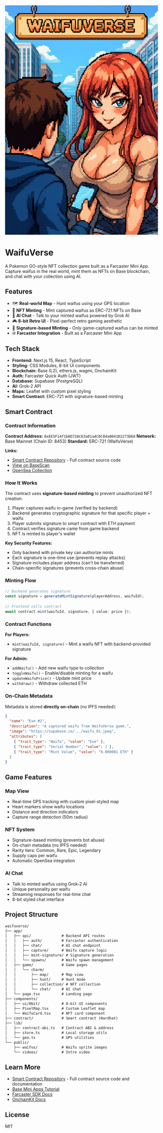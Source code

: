 ![WaifuVerse](./public/blue-icon.jpeg)

# WaifuVerse
A Pokemon GO-style NFT collection game built as a Farcaster Mini App. Capture waifus in the real world, mint them as NFTs on Base blockchain, and chat with your collection using AI.

## Features


- 🗺️ **Real-world Map** - Hunt waifus using your GPS location
- 💖 **NFT Minting** - Mint captured waifus as ERC-721 NFTs on Base
- 💬 **AI Chat** - Talk to your minted waifus powered by Grok AI
- 🎮 **8-bit Retro UI** - Pixel-perfect retro gaming aesthetic
- 🔐 **Signature-based Minting** - Only game-captured waifus can be minted
- 🌐 **Farcaster Integration** - Built as a Farcaster Mini App

## Tech Stack


- **Frontend:** Next.js 15, React, TypeScript
- **Styling:** CSS Modules, 8-bit UI components
- **Blockchain:** Base (L2), ethers.js, wagmi, OnchainKit
- **Auth:** Farcaster Quick Auth (JWT)
- **Database:** Supabase (PostgreSQL)
- **AI:** Grok-2 API
- **Maps:** Leaflet with custom pixel styling
- **Smart Contract:** ERC-721 with signature-based minting

## Smart Contract

### Contract Information

**Contract Address:** `0xEE5F14f1b6D72AC63a01a4C0C84a0041D2273D68`
**Network:** Base Mainnet (Chain ID: 8453)
**Standard:** ERC-721 (WaifuVerse)

**Links:**
- [Smart Contract Repository](https://github.com/lausuarez02/waifu-nft-contracts) - Full contract source code
- [View on BaseScan](https://basescan.org/address/0xEE5F14f1b6D72AC63a01a4C0C84a0041D2273D68)
- [OpenSea Collection](https://opensea.io/collection/waifuverse-6)

### How It Works

The contract uses **signature-based minting** to prevent unauthorized NFT creation:

1. Player captures waifu in-game (verified by backend)
2. Backend generates cryptographic signature for that specific player + waifu
3. Player submits signature to smart contract with ETH payment
4. Contract verifies signature came from game backend
5. NFT is minted to player's wallet

**Key Security Features:**
- Only backend with private key can authorize mints
- Each signature is one-time use (prevents replay attacks)
- Signature includes player address (can't be transferred)
- Chain-specific signatures (prevents cross-chain abuse)

### Minting Flow

```typescript
// Backend generates signature
const signature = generateMintSignature(playerAddress, waifuId);

// Frontend calls contract
await contract.mint(waifuId, signature, { value: price });
```

### Contract Functions

**For Players:**
- `mint(waifuId, signature)` - Mint a waifu NFT with backend-provided signature

**For Admin:**
- `addWaifu()` - Add new waifu type to collection
- `toggleWaifu()` - Enable/disable minting for a waifu
- `updateWaifuPrice()` - Update mint price
- `withdraw()` - Withdraw collected ETH

### On-Chain Metadata

Metadata is stored **directly on-chain** (no IPFS needed):

```json
{
  "name": "Eve #2",
  "description": "A captured waifu from WaifuVerse game.",
  "image": "https://supabase.co/.../waifu_01.jpeg",
  "attributes": [
    { "trait_type": "Waifu", "value": "Eve" },
    { "trait_type": "Serial Number", "value": 2 },
    { "trait_type": "Mint Value", "value": "0.000001 ETH" }
  ]
}
```

## Game Features

### Map View
- Real-time GPS tracking with custom pixel-styled map
- Heart markers show waifu locations
- Distance and direction indicators
- Capture range detection (50m radius)

### NFT System
- Signature-based minting (prevents bot abuse)
- On-chain metadata (no IPFS needed)
- Rarity tiers: Common, Rare, Epic, Legendary
- Supply caps per waifu
- Automatic OpenSea integration

### AI Chat
- Talk to minted waifus using Grok-2 AI
- Unique personality per waifu
- Streaming responses for real-time chat
- 8-bit styled chat interface

## Project Structure

```
waifuverse/
├── app/
│   ├── api/              # Backend API routes
│   │   ├── auth/         # Farcaster authentication
│   │   ├── chat/         # AI chat endpoint
│   │   ├── capture/      # Waifu capture logic
│   │   ├── mint-signature/ # Signature generation
│   │   └── spawns/       # Waifu spawn management
│   ├── game/             # Game pages
│   │   └── charm/
│   │       ├── map/      # Map view
│   │       ├── hunt/     # Hunt mode
│   │       ├── collection/ # NFT collection
│   │       └── chat/     # AI chat
│   └── page.tsx          # Landing page
├── components/
│   ├── ui/8bit/          # 8-bit UI components
│   ├── PixelMap.tsx      # Custom Leaflet map
│   └── WaifuCard.tsx     # NFT card component
├── contract/             # Smart contract (Hardhat)
├── lib/
│   ├── contract-abi.ts   # Contract ABI & address
│   ├── store.ts          # Local storage utils
│   └── geo.ts            # GPS utilities
└── public/
    ├── waifus/           # Waifu sprite images
    └── videos/           # Intro video

```

## Learn More

- [Smart Contract Repository](https://github.com/lausuarez02/waifu-nft-contracts) - Full contract source code and documentation
- [Base Mini Apps Tutorial](https://docs.base.org/docs/mini-apps/quickstart/create-new-miniapp/)
- [Farcaster SDK Docs](https://docs.farcaster.xyz/)
- [OnchainKit Docs](https://onchainkit.xyz/)

## License

MIT
